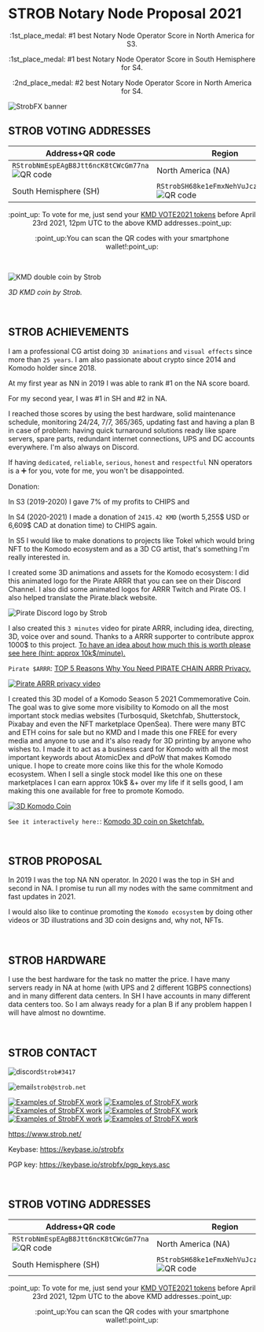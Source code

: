 # STROB Notary Node Proposal 2021

<p align="center">
:1st_place_medal: #1 best Notary Node Operator Score in North America for S3.
 </p>
<p align="center">
:1st_place_medal: #1 best Notary Node Operator Score in South Hemisphere for S4.
</p>
<p align="center">
:2nd_place_medal: #2 best Notary Node Operator Score in North America for S4.
</p>

![StrobFX banner](https://www.strob.net/kmdNN2019/cropped-strobFXheader2000_0011.jpg)

## STROB VOTING ADDRESSES

| Address+QR code  | Region |
| ------------- | ------------- |
| ```RStrobNmEspEAgB8Jtt6ncK8tCWcGm77na```![QR code](https://www.strob.net/kmdNN2021/StrobNA_QR200.png)  | North America (NA)  |
| South Hemisphere (SH)  | ```RStrobSH68ke1eFmxNehVuJczTEpFX3C4f```![QR code](https://www.strob.net/kmdNN2021/StrobSH_QR200.png)  |

<p align="center">
:point_up: To vote for me, just send your <a href="https://github.com/KomodoPlatform/dPoW/blob/s5/doc/bible.md#the-notary-node-election-process">KMD VOTE2021 tokens</a> before April 23rd 2021, 12pm UTC to the above KMD addresses.:point_up:
</p>

<p align="center">
:point_up:You can scan the QR codes with your smartphone wallet!:point_up:
</p>

<br>

![KMD double coin by Strob](https://www.strob.net/kmdNN2021/kmdDoubleCoin.jpg)

*3D KMD coin by Strob.*

<br>

## STROB ACHIEVEMENTS

I am a professional CG artist doing `3D animations` and `visual effects` since more than `25 years`. I am also passionate about crypto since 2014 and Komodo holder since 2018.

At my first year as NN in 2019 I was able to rank #1 on the NA score board.

For my second year, I was #1 in SH and #2 in NA.

I reached those scores by using the best hardware, solid maintenance schedule, monitoring 24/24, 7/7, 365/365, updating fast and having a plan B in case of problem: having quick turnaround solutions ready like spare servers, spare parts, redundant internet connections, UPS and DC accounts everywhere. I'm also always on Discord.

If having `dedicated`, `reliable`, `serious`, `honest` and `respectful` NN operators is a :heavy_plus_sign: for you, vote for me, you won't be disappointed.

Donation:

In S3 (2019-2020) I gave 7% of my profits to CHIPS and 

In S4 (2020-2021) I made a donation of `2415.42 KMD` (worth 5,255$ USD or 6,609$ CAD at donation time) to CHIPS again.

In S5 I would like to make donations to projects like Tokel which would bring NFT to the Komodo ecosystem and as a 3D CG artist, that's something I'm really interested in.

I created some 3D animations and assets for the Komodo ecosystem:
I did this animated logo for the Pirate ARRR that you can see on their Discord Channel. I also did some animated logos for ARRR Twitch and Pirate OS. I also helped translate the Pirate.black website.

![Pirate Discord logo by Strob](https://www.strob.net/kmdNN2020/PIRATE_discordLogo_v002_1.gif "Pirate gif by Strob")


I also created this `3 minutes` video for pirate ARRR, including idea, directing, 3D, voice over and sound. Thanks to a ARRR supporter to contribute approx 1000$ to this project. 
<a href="https://getwrightonit.com/how-much-does-3d-animation-cost/2/">To have an idea about how much this is worth please see here (hint: approx 10k$/minute).</a>

`Pirate $ARRR`: <a href="https://www.youtube.com/watch?v=jWLLgYkouqE">TOP 5 Reasons Why You Need PIRATE CHAIN ARRR Privacy.</a>

[![Pirate ARRR privacy video](https://www.strob.net/kmdNN2019/ARRRprivacy600.jpg)](https://www.youtube.com/watch?v=jWLLgYkouqE)

I created this 3D model of a Komodo Season 5 2021 Commemorative Coin. The goal was to give some more visibility to Komodo on all the most important stock medias websites (Turbosquid, Sketchfab, Shutterstock, Pixabay and even the NFT marketplace OpenSea). There were many BTC and ETH coins for sale but no KMD and I made this one FREE for every media and anyone to use and it's also ready for 3D printing by anyone who wishes to. I made it to act as a business card for Komodo with all the most important keywords about AtomicDex and dPoW that makes Komodo unique. I hope to create more coins like this for the whole Komodo ecosystem. When I sell a single stock model like this one on these marketplaces I can earn approx 10k$ &+ over my life if it sells good, I am making this one available for free to promote Komodo.

[![3D Komodo Coin](https://www.strob.net/kmdNN2021/KomodoCoin_A.jpg)](https://sketchfab.com/3d-models/komodo-season-5-2021-commemorative-coin-cbca7f642bbd4ad4a3a7289df7c69c77)
 
`See it interactively here:`: <a href="https://sketchfab.com/3d-models/komodo-season-5-2021-commemorative-coin-cbca7f642bbd4ad4a3a7289df7c69c77">Komodo 3D coin on Sketchfab.</a>

<br>

## STROB PROPOSAL
In 2019 I was the top NA NN operator. In 2020 I was the top in SH and second in NA. I promise tu run all my nodes with the same commitment and fast updates in 2021.

I would also like to continue promoting the `Komodo ecosystem` by doing other videos or 3D illustrations and 3D coin designs and, why not, NFTs.

<br>

## STROB HARDWARE
I use the best hardware for the task no matter the price. I have many servers ready in NA at home (with UPS and 2 different 1GBPS connections) and in many different data centers. In SH I have accounts in many different data centers too. So I am always ready for a plan B if any problem happen I will have almost no downtime.

 
 
<br>

## STROB CONTACT
![discord](https://www.strob.net/kmdNN2019/discord.png)`Strob#3417`

![email](https://www.strob.net/kmdNN2019/email.png)`strob@strob.net`

[![Examples of StrobFX work](https://www.strob.net/kmdNN2019/artstation.png)](https://www.artstation.com/strob)
[![Examples of StrobFX work](https://www.strob.net/kmdNN2019/imdb.png)](https://www.imdb.com/name/nm1637450/)
[![Examples of StrobFX work](https://www.strob.net/kmdNN2019/linkedin.png)](http://www.linkedin.com/in/strob)
[![Examples of StrobFX work](https://www.strob.net/kmdNN2019/twitter.png)](http://twitter.com/strobFX)
[![Examples of StrobFX work](https://www.strob.net/kmdNN2019/vimeo.png)](http://vimeo.com/user1353159)
[![Examples of StrobFX work](https://www.strob.net/kmdNN2019/youtube.png)](http://www.youtube.com/user/STROBdotNET)

https://www.strob.net/

Keybase: https://keybase.io/strobfx

PGP key: https://keybase.io/strobfx/pgp_keys.asc

<br>

## STROB VOTING ADDRESSES

| Address+QR code  | Region |
| ------------- | ------------- |
| ```RStrobNmEspEAgB8Jtt6ncK8tCWcGm77na```![QR code](https://www.strob.net/kmdNN2021/StrobNA_QR.png)  | North America (NA)  |
| South Hemisphere (SH)  | ```RStrobSH68ke1eFmxNehVuJczTEpFX3C4f```![QR code](https://www.strob.net/kmdNN2021/StrobSH_QR.png)  |

<p align="center">
:point_up: To vote for me, just send your <a href="https://github.com/KomodoPlatform/dPoW/blob/s5/doc/bible.md#the-notary-node-election-process">KMD VOTE2021 tokens</a> before April 23rd 2021, 12pm UTC to the above KMD addresses.:point_up:
</p>

<p align="center">
:point_up:You can scan the QR codes with your smartphone wallet!:point_up:
</p>

<br>
